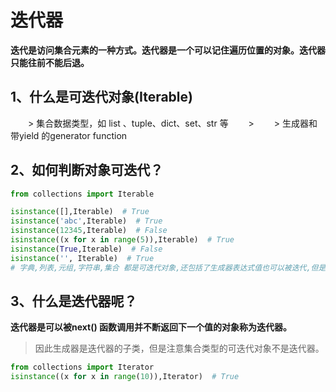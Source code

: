 # 迭代器

**迭代是访问集合元素的一种方式。迭代器是一个可以记住遍历位置的对象。迭代器只能往前不能后退。**

## 1、什么是可迭代对象(Iterable)

　　> 集合数据类型，如 list 、tuple、dict、set、str 等
　　>
　　> 生成器和带yield 的generator function

## 2、如何判断对象可迭代？
```python
from collections import Iterable

isinstance([],Iterable)  # True
isinstance('abc',Iterable)  # True
isinstance(12345,Iterable)  # False
isinstance((x for x in range(5)),Iterable)  # True
isinstance(True,Iterable)  # False
isinstance('', Iterable)  # True
# 字典,列表,元组,字符串,集合 都是可迭代对象,还包括了生成器表达式值也可以被迭代,但是集合类却不是迭代器
```


## 3、什么是迭代器呢？

**迭代器是可以被next() 函数调用并不断返回下一个值的对象称为迭代器。**

> 因此生成器是迭代器的子类，但是注意集合类型的可迭代对象不是迭代器。
```python
from collections import Iterator
isinstance((x for x in range(10)),Iterator)  # True

```


